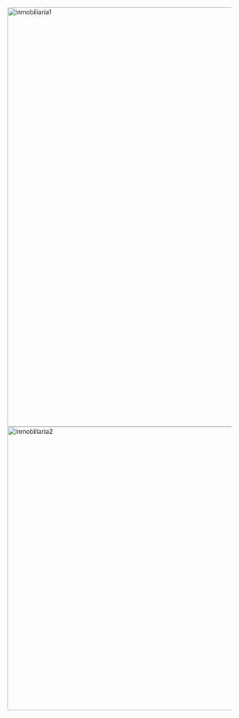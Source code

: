 <img width="1367" height="940" alt="inmobiliaria1" src="https://github.com/user-attachments/assets/d88f8cd7-ac39-4d64-a304-2fa3fa220a97" />

<img width="1221" height="636" alt="inmobiliaria2" src="https://github.com/user-attachments/assets/3cc5ca53-6e48-4f24-9049-c5dd37020bcf" />

